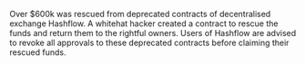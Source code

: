 Over $600k was rescued from deprecated contracts of decentralised exchange Hashflow. A whitehat hacker created a contract to rescue the funds and return them to the rightful owners. Users of Hashflow are advised to revoke all approvals to these deprecated contracts before claiming their rescued funds.

